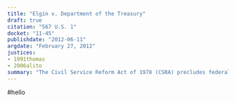 ```yaml
---
title: "Elgin v. Department of the Treasury"
draft: true
citation: "567 U.S. 1"
docket: "11-45"
publishdate: "2012-06-11"
argdate: "February 27, 2012"
justices:
- 1991thomas
- 2006alito
summary: "The Civil Service Reform Act of 1978 (CSRA) precludes federal district courts from hearing claims arising from the Act, because it grants exclusive jurisdiction to suits rising under the Act to the U.S. Court of Appeals for the Federal Circuit. The Merit Systems Protection Board (MSPB) can hear constitutional arguments for adverse employment actions."
---
```

#hello